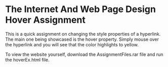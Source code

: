 # The Internet And Web Page Design Hover Assignment
This is a quick assignment on changing the style properties of a hyperlink. The main one being showcased is the hover property. Simply mouse over the hyperlink and you will see that the color highlights to yellow.

To view the website yourself, download the AssignmentFiles.rar file and run the hoverEx.html file.
